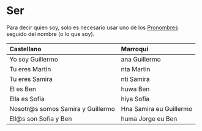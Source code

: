 # Ser

Para decir quien soy, solo es necesario usar uno de los [Pronombres](../nucleo/preposiciones.md) seguido del nombre (o lo que soy).

| Castellano                        | Marroquí                |
|:----------------------------------|:------------------------|
| Yo soy Guillermo                  | ana Guillermo           |
| Tu eres Martin                    | nta Martin              |
| Tu eres Samira                    | nti Samira              |
| El es Ben                         | huwa Ben                |
| Ella es Sofia                     | hiya Sofia              |
| Nosotr@s somos Samira y Guillermo | Hna Samira eu Guillermo |
| Ell@s son Sofia y Ben             | huma Jorge eu Ben       |

